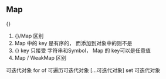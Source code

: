 ## Map 
{} 
1.  {}/Map 区别
   1. Map 中的 key 是有序的， 而添加到对象中的则不是
   2. {} key 只接受 字符串和Symbol， Map 的 key可以是任意值
2. Map / WeakMap  区别 


可迭代对象
for  of  可遍历可迭代对象
[...可迭代对象]
set 可迭代对象